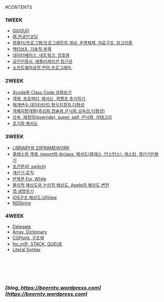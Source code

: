 #CONTENTS

### 1WEEK

- [Git(GUI)](https://github.com/hansonjung/i.hanson.jung/blob/master/StudyIOS.MD/0109_Git.VCS.md)
- [램.한글인코딩](https://github.com/hansonjung/i.hanson.jung/blob/master/StudyIOS.MD/0110램.한글인코딩.md)
- [컴퓨터/프로그램/프로그래밍의 개념, 운영체제, 자료구조, 알고리즘](https://github.com/hansonjung/i.hanson.jung/blob/master/StudyIOS.MD/0111_운영체제.자료구조.알고리즘.md)
- [액티브X, 기술적 부채](https://github.com/hansonjung/i.hanson.jung/blob/master/StudyIOS.MD/0111액티브x.기술적부채.md)
- [데이터베이스, 네트워크, 암호화](https://github.com/hansonjung/i.hanson.jung/blob/master/StudyIOS.MD/0112_데이터베이스.네트워크.암호화.md)
- [공인인증서, 애플리케이션 접근성](https://github.com/hansonjung/i.hanson.jung/blob/master/StudyIOS.MD/0112공인인증서.애플리케이션접근성.md)
- [소프트웨어공학.언어.프로그래머.](https://github.com/hansonjung/i.hanson.jung/blob/master/StudyIOS.MD/0113_소프트웨어공학.언어.프로그래머.md)

### 2WEEK

- [Xcode와 Class Code 살펴보기](https://github.com/hansonjung/i.hanson.jung/blob/master/StudyIOS.MD/0116_Xcode.setup.md)
- [객체, 프로퍼티, 메서드, 퀵헬프 추가하기](https://github.com/hansonjung/i.hanson.jung/blob/master/StudyIOS.MD/0117_객체.프로퍼티.메서드.퀵헬프.md)
- [매개변수.데이터타입.형식지정자.다형성](https://github.com/hansonjung/i.hanson.jung/blob/master/StudyIOS.MD/0118_매개변수.데이터타입.형식지정자.다형성.md)
- [객체지향개발(추상화.캡슐화.은닉화.상속성.다형성)](https://github.com/hansonjung/i.hanson.jung/blob/master/StudyIOS.MD/0118객체지향개발(추상화.캡슐화.은닉화.상속성.다형성)0118.md)
- [상속, 재정의(override), super, self, 은닉화, 카테고리](https://github.com/hansonjung/i.hanson.jung/blob/master/StudyIOS.MD/0119_상속.재정의.은닉화.카테고리.md)
- [초기화 메서드](https://github.com/hansonjung/i.hanson.jung/blob/master/StudyIOS.MD/0120_초기화메서드.md)

### 3WEEK

- [LIBRARY와 20FRAMEWORK](https://github.com/hansonjung/i.hanson.jung/blob/master/StudyIOS.MD/0123LIBRARY와%20FRAMEWORK.pdf)
- [클래스와 객체, import와 @class, 메서드(클래스, 인스턴스), 캐스팅, 계산기만들기 ](https://github.com/hansonjung/i.hanson.jung/blob/master/StudyIOS.MD/0123_클래스와객체.import와class.캐스팅.계산기만들기.md)
- [조건문(if, switch)](https://github.com/hansonjung/i.hanson.jung/blob/master/StudyIOS.MD/0124_조건문%20if.md)
- [계산기 로직](https://github.com/hansonjung/i.hanson.jung/blob/master/StudyIOS.MD/0125_계산기로직.md)
- [반복문 For, While](https://github.com/hansonjung/i.hanson.jung/blob/master/StudyIOS.MD/0201_반복문%20while.%20for.md)
- [물리적 해상도와 논리적 해상도,  Apple의 해상도 변천](https://github.com/hansonjung/i.hanson.jung/blob/master/StudyIOS.MD/0202%20iphone_해상도_point_pixel.md)
- [앱 생명주기](https://github.com/hansonjung/i.hanson.jung/blob/master/StudyIOS.MD/0202%20앱%20생명주기.md)
- [iOS구조.해상도.UIView](https://github.com/hansonjung/i.hanson.jung/blob/master/StudyIOS.MD/0202_iOS구조.해상도.UIView.md)
- [NSString](https://github.com/hansonjung/i.hanson.jung/blob/master/StudyIOS.MD/0203%20NSString.md)

### 4WEEK

- [Delegate](https://github.com/hansonjung/i.hanson.jung/blob/master/StudyIOS.MD/0206_delegate.md)
- [Array, Dictionary](https://github.com/hansonjung/i.hanson.jung/blob/master/StudyIOS.MD/0208_Array.Dictionary.md)
- [CGPoint, 구조체](https://github.com/hansonjung/i.hanson.jung/blob/master/StudyIOS.MD/0208_CGPoint_구조체.md)
- [for_in문, STACK, QUEUE](https://github.com/hansonjung/i.hanson.jung/blob/master/StudyIOS.MD/0208_for-in문.STACK.QUEUE.md)
- [Literal Syntax](https://github.com/hansonjung/i.hanson.jung/blob/master/StudyIOS.MD/0208_literal%20syntex.md)

</br></br></br></br>
### ***[blog_https://beerntv.wordpress.com](https://beerntv.wordpress.com)***
